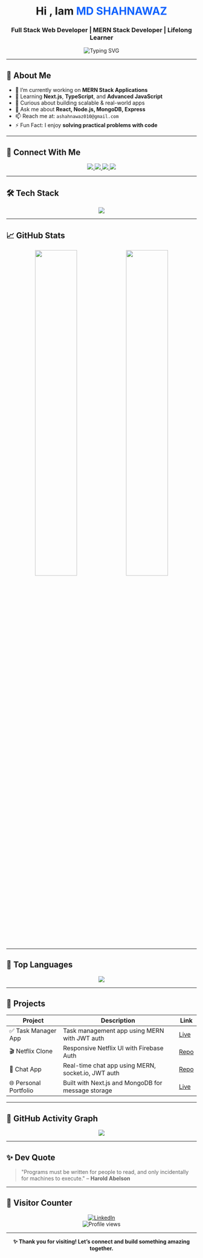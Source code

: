 <!-- GitHub Profile README for MD SHAHNAWAZ -->

<h1 align="center">Hi , Iam <span style="color:#0f62fe;">MD SHAHNAWAZ</span></h1>
<h3 align="center">Full Stack Web Developer | MERN Stack Developer | Lifelong Learner</h3>

<p align="center">
  <img src="https://readme-typing-svg.demolab.com?font=Fira+Code&size=22&pause=1000&center=true&vCenter=true&width=500&lines=Welcome+to+my+GitHub!;Full+Stack+Developer;Leetcode+Solver;Let's+Build+Awesome+Projects+Together!" alt="Typing SVG" />
</p>

---

## 🌟 About Me

- 🔭 I’m currently working on **MERN Stack Applications**
- 🌱 Learning **Next.js**, **TypeScript**, and **Advanced JavaScript**
- 🧠 Curious about building scalable & real-world apps
- 💬 Ask me about **React, Node.js, MongoDB, Express**
- 📫 Reach me at: `ashahnawaz010@gmail.com`
- ⚡ Fun Fact: I enjoy **solving practical problems with code**

---

## 🔗 Connect With Me

<p align="center">
  <a href="https://www.linkedin.com/in/mdsahnawaz24/" target="_blank">
    <img src="https://img.shields.io/badge/LinkedIn-blue?style=for-the-badge&logo=linkedin&logoColor=white" />
  </a>
  <a href="mailto:ashahnawaz010@gmail.com">
    <img src="https://img.shields.io/badge/Gmail-D14836?style=for-the-badge&logo=gmail&logoColor=white" />
  </a>
  <a href="https://www.shahnawaz.tech/" target="_blank">
    <img src="https://img.shields.io/badge/Portfolio-000000?style=for-the-badge&logo=firefox&logoColor=white" />
  </a>
  <a href="https://github.com/Shahnawaz1967">
    <img src="https://img.shields.io/badge/GitHub-100000?style=for-the-badge&logo=github&logoColor=white" />
  </a>
</p>

---

## 🛠️ Tech Stack

<p align="center">
  <img src="https://skillicons.dev/icons?i=html,css,javascript,typescript,react,next,nodejs,express,mongodb,mysql,tailwind,bootstrap,redux,git,github,aws,vscode,vercel,postman,figma,cplusplus" />
</p>

---

## 📈 GitHub Stats

<p align="center">
  <img width="47%" src="https://github-readme-stats.vercel.app/api?username=Shahnawaz1967&show_icons=true&theme=radical" />
  <img width="47%" src="https://github-readme-streak-stats.herokuapp.com/?user=Shahnawaz1967&theme=radical" />
</p>

---

## 🧠 Top Languages

<p align="center">
  <img src="https://github-readme-stats.vercel.app/api/top-langs/?username=Shahnawaz1967&layout=compact&theme=radical&langs_count=10" />
</p>

---

## 🚀 Projects

| Project             | Description                                                                 | Link                                                                |
|---------------------|-----------------------------------------------------------------------------|---------------------------------------------------------------------|
| ✅ Task Manager App  | Task management app using MERN with JWT auth                                | [Live](https://task-managementmern.netlify.app)                     |
| 🎬 Netflix Clone     | Responsive Netflix UI with Firebase Auth                                    | [Repo](https://github.com/Shahnawaz1967/netflix-clone)             |
| 💬 Chat App          | Real-time chat app using MERN, socket.io, JWT auth                          | [Repo](https://github.com/Shahnawaz1967/chat-app)                  |
| 🌐 Personal Portfolio| Built with Next.js and MongoDB for message storage                          | [Live](https://www.shahnawaz.tech)                                  |

---

## 📅 GitHub Activity Graph

<p align="center">
  <img src="https://github-readme-activity-graph.vercel.app/graph?username=Shahnawaz1967&theme=github-compact" />
</p>

---

## ✨ Dev Quote

> "Programs must be written for people to read, and only incidentally for machines to execute." – **Harold Abelson**

---

## 📍 Visitor Counter

<p align="center">
  <a href="https://www.linkedin.com/in/mdsahnawaz24/" target="_blank">
    <img src="https://img.shields.io/badge/LinkedIn-mdsahnawaz24-blue?style=flat-square&logo=linkedin" alt="LinkedIn">
  </a>
  <br />
  <img src="https://komarev.com/ghpvc/?username=Shahnawaz1967&style=flat-square&color=blue" alt="Profile views"/>
</p>


---

<p align="center">
  <b>✨ Thank you for visiting! Let’s connect and build something amazing together.</b>
</p>
